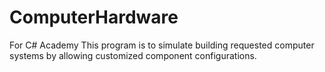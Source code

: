 # ComputerHardware
For C# Academy
This program is to simulate building requested computer systems by allowing customized component configurations.
